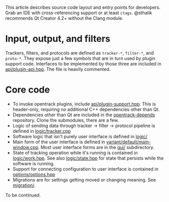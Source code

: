 This article describes source code layout and entry points for developers. Grab an IDE with cross-referencing support or at least <code>ctags</code>. @sthalik recommends Qt Creator 4.2+ without the Clang module.

# Input, output, and filters

Trackers, filters, and protocols are defined as `tracker-*`, `filter-*`, and `proto-*`. They expose just a few symbols that are in turn used by plugin support code. Interfaces to be implemented by those three are included in [api/plugin-api.hpp](https://github.com/opentrack/opentrack/blob/unstable/api/plugin-api.hpp). The file is heavily commented.

# Core code

- To invoke opentrack plugins, include [api/plugin-support.hpp](https://github.com/opentrack/opentrack/blob/unstable/api/plugin-support.hpp). This is header-only, requiring no additional C++ dependencies other than Qt.
- Dependencies other than Qt are included in the [opentrack-depends](https://github.com/opentrack/opentrack-depends) repository. Clone the submodules, there are a few.
- Logic of sending data through tracker -> filter -> protocol pipeline is defined in [logic/tracker.cpp](https://github.com/opentrack/opentrack/blob/unstable/logic/pipeline.cpp)
- Software logic that isn't purely user interface is defined in [logic/](https://github.com/opentrack/opentrack/tree/unstable/logic)
- Main form of the user interface is defined in [variant/default/main-window.cpp](https://github.com/opentrack/opentrack/blob/unstable/variant/default/main-window.cpp). Most user interface forms are in the [gui/](https://github.com/opentrack/opentrack/tree/unstable/gui) subdirectory.
- State of tracking operation while it's running is contained in [logic/work.hpp](https://github.com/opentrack/opentrack/blob/unstable/logic/work.hpp). See also [logic/state.hpp](https://github.com/opentrack/opentrack/blob/unstable/logic/state.hpp) for state that persists while the software is running.
- Support for connecting configuration to user interface is contained in [options/options.hpp](https://github.com/opentrack/opentrack/blob/unstable/options/options.hpp)
- Migrations are for settings getting moved or changing meaning. See [migration/](https://github.com/opentrack/opentrack/tree/unstable/migration).

To be continued.